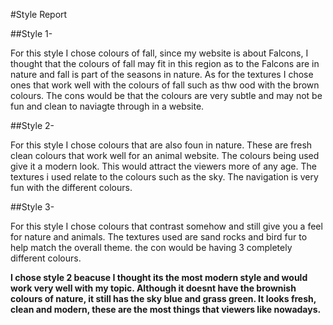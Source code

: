 #Style Report

##Style 1- For this style I chose colours of fall, since my website is about Falcons, I thought that the colours of fall may fit in this region as to the Falcons are in nature and fall is part of the seasons in nature.  As for the textures I chose ones that work well with the colours of fall such as thw ood with the brown colours. The cons would be that the colours are very subtle and may not be fun and clean to naviagte through in a website.##Style 2-For this style I chose colours that are also foun in nature. These are fresh clean colours that work well for an animal website. The colours being used give it a modern look. This would attract the viewers more of any age. The textures i used relate to the colours such as the sky. The navigation is very fun with the different colours. ##Style 3-For this style I chose colours that contrast somehow and still give you a feel for nature and animals. The textures used are sand rocks and bird fur to help match the overall theme. the con would be having 3 completely different colours.**I chose style 2 beacuse I thought its the most modern style and would work very well with my topic. Although it doesnt have the brownish colours of nature, it still has the sky blue and grass green. It looks fresh, clean and modern, these are the most things that viewers like nowadays.**